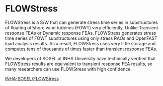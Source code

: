 # FLOWStress

FLOWStress is a S/W that can generate stress time series in substructures of floating offshore wind turbines (FOWT) very efficiently. Unlike Transient response FEAs or Dynamic response FEAs, FLOWStress generates stress time series of FOWT substructures using only stress RAOs and OpenFAST load analysis results. As a result, FLOWStress uses very little storage and computes tens of thousands of times faster than transient response FEAs.

We developers of SOSEL at INHA University have technically verified that FLOWStress results are equivalent to transient response FEA results, so many researchers can use FLOWStress with high confidence.

[INHA-SOSEL/FLOWStress](https://github.com/INHA-SOSEL/FLOWStress)
